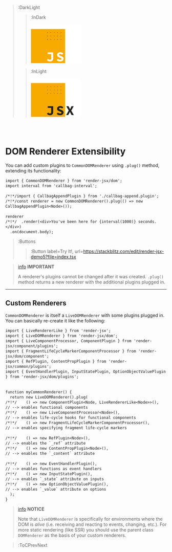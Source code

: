 > :DarkLight
> > :InDark
> >
> > <img src="/docs/assets/render-jsx-logo-dark.svg" width="156px"/>
>
> > :InLight
> >
> > <img src="/docs/assets/render-jsx-logo.svg" width="156px"/>

<br><br>

# DOM Renderer Extensibility

You can add custom plugins to `CommonDOMRenderer` using `.plug()` method,
extending its functionality:

```tsx | --no-wmbar
import { CommonDOMRenderer } from 'render-jsx/dom';
import interval from 'callbag-interval';

/*!*/import { CallbagAppendPlugin } from './callbag-append.plugin';
/*!*/const renderer = new CommonDOMRenderer().plug(() => new CallbagAppendPlugin<Node>());

renderer
/*!*/  .render(<div>You've been here for {interval(1000)} seconds.</div>)
  .on(document.body);
```
> :Buttons
> > :Button label=Try It!, url=https://stackblitz.com/edit/render-jsx-demo5?file=index.tsx

> [info](:Icon (align=-6px)) **IMPORTANT**
>
> A renderer's plugins cannot be changed after it was created. `.plug()` method returns
> a new renderer with the additional plugins plugged in.

---

## Custom Renderers

`CommonDOMRenderer` is itself a `LiveDOMRenderer` with some plugins plugged in. You can basically
re-create it like the following:

```tsx | --no-wmbar
import { LiveRendererLike } from 'render-jsx';
import { LiveDOMRenderer } from 'render-jsx/dom';
import { LiveComponentProcessor, ComponentPlugin } from 'render-jsx/component/plugins';
import { FragmentLifeCycleMarkerComponentProcessor } from 'render-jsx/dom/component';
import { RefPlugin, ContentPropPlugin } from 'render-jsx/common/plugins';
import { EventHandlerPlugin, InputStatePlugin, OptionObjectValuePlugin } from 'render-jsx/dom/plugins';


function myCommonRenderer() {
  return new LiveDOMRenderer().plug(
/*!*/    () => new ComponentPlugin<Node, LiveRendererLike<Node>>(),        // --> enables functional components
/*!*/    () => new LiveComponentProcessor<Node>(),                         // --> enables life-cycle hooks for functional components
/*!*/    () => new FragmentLifeCycleMarkerComponentProcessor(),            // --> enables specifying fragment life-cycle markers

/*!*/    () => new RefPlugin<Node>(),                                      // --> enables the `_ref` attribute
/*!*/    () => new ContentPropPlugin<Node>(),                              // --> enables the `_content` attribute

/*!*/    () => new EventHandlerPlugin(),                                   // --> enables functions as event handlers
/*!*/    () => new InputStatePlugin(),                                     // --> enables `_state` attribute on inputs
/*!*/    () => new OptionObjectValuePlugin(),                              // --> enables `_value` attribute on options
  );
}
```

> [info](:Icon (align=-6px)) **NOTICE**
>
> Note that `LiveDOMRenderer` is specifically for environments where the DOM is _alive_ 
> (i.e. receiving and reacting to events, changing, etc.).
> For more static rendering (like SSR) you should use the parent class `DOMRenderer` as 
> the basis of your custom renderers.

> :ToCPrevNext